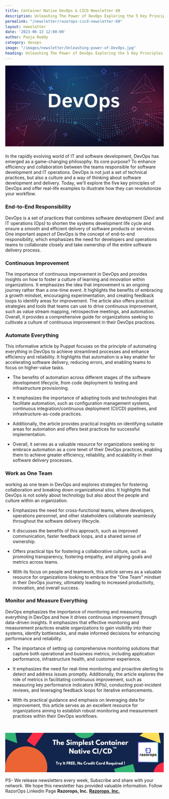 ```yaml
---
title: Container Native DevOps & CICD Newsletter 60
description: Unleashing The Power of DevOps Exploring the 5 Key Principles 
permalink: "/newsletter/razorops-cicd-newsletter-60"
layout: newsletter
date: '2023-06-13 12:00:00'
author: Pooja Reddy
category: devops
image: "/images/newsletter/Unleashing-power-of-DevOps.jpg"
heading: Unleashing The Power of DevOps Exploring the 5 Key Principles 
---
```


![](/images/newsletter/Unleashing-power-of-DevOps.jpg)
<br>


In the rapidly evolving world of IT and software development, DevOps has emerged as a game-changing philosophy. Its core purpose? To enhance efficiency and collaboration between the teams responsible for software development and IT operations.
DevOps is not just a set of technical practices, but also a culture and a way of thinking about software development and delivery. Today, we'll explore the five key principles of DevOps and offer real-life examples to illustrate how they can revolutionize your workflow.

### <b>End-to-End Responsibility</b> 

DevOps is a set of practices that combines software development (Dev) and IT operations (Ops) to shorten the systems development life cycle and ensure a smooth and efficient delivery of software products or services. One important aspect of DevOps is the concept of end-to-end responsibility, which emphasizes the need for developers and operations teams to collaborate closely and take ownership of the entire software delivery process.

### <b>Continuous Improvement </b>

The importance of continuous improvement in DevOps and provides insights on how to foster a culture of learning and innovation within organizations. It emphasizes the idea that improvement is an ongoing journey rather than a one-time event. It highlights the benefits of embracing a growth mindset, encouraging experimentation, and creating feedback loops to identify areas for improvement. The article also offers practical strategies and tools that teams can use to drive continuous improvement, such as value stream mapping, retrospective meetings, and automation. Overall, it provides a comprehensive guide for organizations seeking to cultivate a culture of continuous improvement in their DevOps practices.

### <b>Automate Everything</b>

This informative article by Puppet focuses on the principle of automating everything in DevOps to achieve streamlined processes and enhance efficiency and reliability. It highlights that automation is a key enabler for accelerating software delivery, reducing errors, and enabling teams to focus on higher-value tasks. 

* The benefits of automation across different stages of the software development lifecycle, from code deployment to testing and infrastructure provisioning. 

* It emphasizes the importance of adopting tools and technologies that facilitate automation, such as configuration management systems, continuous integration/continuous deployment (CI/CD) pipelines, and infrastructure-as-code practices. 

* Additionally, the article provides practical insights on identifying suitable areas for automation and offers best practices for successful implementation.

* Overall, it serves as a valuable resource for organizations seeking to embrace automation as a core tenet of their DevOps practices, enabling them to achieve greater efficiency, reliability, and scalability in their software delivery processes.

### <b>Work as One Team</b>

working as one team in DevOps and explores strategies for fostering collaboration and breaking down organizational silos. It highlights that DevOps is not solely about technology but also about the people and culture within an organization. 

* Emphasizes the need for cross-functional teams, where developers, operations personnel, and other stakeholders collaborate seamlessly throughout the software delivery lifecycle.

* It discusses the benefits of this approach, such as improved communication, faster feedback loops, and a shared sense of ownership.

* Offers practical tips for fostering a collaborative culture, such as promoting transparency, fostering empathy, and aligning goals and metrics across teams. 

* With its focus on people and teamwork, this article serves as a valuable resource for organizations looking to embrace the "One Team" mindset in their DevOps journey, ultimately leading to increased productivity, innovation, and overall success.

### <b>Monitor and Measure Everything</b>

DevOps emphasizes the importance of monitoring and measuring everything in DevOps and how it drives continuous improvement through data-driven insights. It emphasizes that effective monitoring and measurement practices enable organizations to gain visibility into their systems, identify bottlenecks, and make informed decisions for enhancing performance and reliability. 

* The importance of setting up comprehensive monitoring solutions that capture both operational and business metrics, including application performance, infrastructure health, and customer experience. 

* It emphasizes the need for real-time monitoring and proactive alerting to detect and address issues promptly. Additionally, the article explores the role of metrics in facilitating continuous improvement, such as measuring key performance indicators (KPIs), conducting post-incident reviews, and leveraging feedback loops for iterative enhancements. 

* With its practical guidance and emphasis on leveraging data for improvement, this article serves as an excellent resource for organizations aiming to establish robust monitoring and measurement practices within their DevOps workflows.
<br>

![Logo](/images/newsletter/simplest-native-cicd-logo.jpg) 


PS- We release newsletters every week,  Subscribe and share with your network. We hope this newsletter has provided valuable information. Follow RazorOps Linkedin Page 
<a href="https://www.linkedin.com/company/razorops/" target=_blank style="text-decoration: none"> **Razorops, Inc.**</a>
**[Razorops, Inc.](https://www.linkedin.com/company/razorops/)**